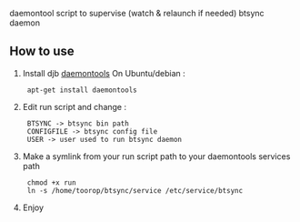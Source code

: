 daemontool script to supervise (watch & relaunch if needed) btsync daemon

## How to use
1. Install djb [daemontools](http://cr.yp.to/daemontools.html)
On Ubuntu/debian :

        apt-get install daemontools
	
2. Edit run script and change :

        BTSYNC -> btsync bin path
        CONFIGFILE -> btsync config file
        USER -> user used to run btsync daemon

3. Make a symlink from your run script path to your daemontools services path

        chmod +x run
        ln -s /home/toorop/btsync/service /etc/service/btsync 

4. Enjoy